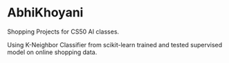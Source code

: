 # AbhiKhoyani

Shopping Projects for CS50 AI classes.

Using K-Neighbor Classifier from scikit-learn trained and tested supervised model on online shopping data.
